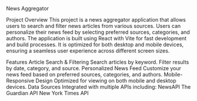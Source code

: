 
News Aggregator

Project Overview
This project is a news aggregator application that allows users to search and filter news articles from various sources. Users can personalize their news feed by selecting preferred sources, categories, and authors. The application is built using React with Vite for fast development and build processes. It is optimized for both desktop and mobile devices, ensuring a seamless user experience across different screen sizes.

Features
Article Search & Filtering
Search articles by keyword.
Filter results by date, category, and source.
Personalized News Feed
Customize your news feed based on preferred sources, categories, and authors.
Mobile-Responsive Design
Optimized for viewing on both mobile and desktop devices.
Data Sources
Integrated with multiple APIs including:
NewsAPI
The Guardian API
New York Times API
